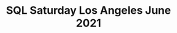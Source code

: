 ---
layout: event
title: "SQL Saturday Los Angeles June 2021"
subtitle: ""
tags: [LosAngeles, California, USA, virtual, 2021]
thumb: /assets/img/logos/Just_icon_Color_small.png
comments: false
data: SQLSat1020
---
